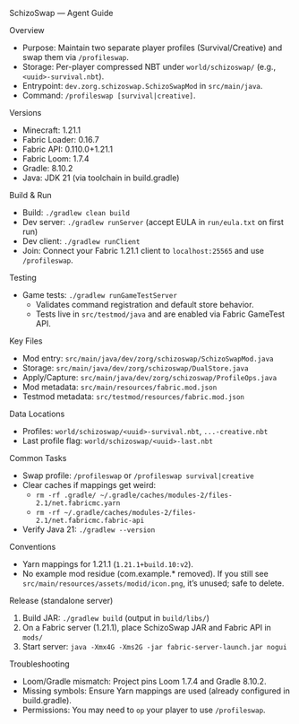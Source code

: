 SchizoSwap — Agent Guide

Overview
- Purpose: Maintain two separate player profiles (Survival/Creative) and swap them via `/profileswap`.
- Storage: Per-player compressed NBT under `world/schizoswap/` (e.g., `<uuid>-survival.nbt`).
- Entrypoint: `dev.zorg.schizoswap.SchizoSwapMod` in `src/main/java`.
- Command: `/profileswap [survival|creative]`.

Versions
- Minecraft: 1.21.1
- Fabric Loader: 0.16.7
- Fabric API: 0.110.0+1.21.1
- Fabric Loom: 1.7.4
- Gradle: 8.10.2
- Java: JDK 21 (via toolchain in build.gradle)

Build & Run
- Build: `./gradlew clean build`
- Dev server: `./gradlew runServer` (accept EULA in `run/eula.txt` on first run)
- Dev client: `./gradlew runClient`
- Join: Connect your Fabric 1.21.1 client to `localhost:25565` and use `/profileswap`.

Testing
- Game tests: `./gradlew runGameTestServer`
  - Validates command registration and default store behavior.
  - Tests live in `src/testmod/java` and are enabled via Fabric GameTest API.

Key Files
- Mod entry: `src/main/java/dev/zorg/schizoswap/SchizoSwapMod.java`
- Storage: `src/main/java/dev/zorg/schizoswap/DualStore.java`
- Apply/Capture: `src/main/java/dev/zorg/schizoswap/ProfileOps.java`
- Mod metadata: `src/main/resources/fabric.mod.json`
- Testmod metadata: `src/testmod/resources/fabric.mod.json`

Data Locations
- Profiles: `world/schizoswap/<uuid>-survival.nbt`, `...-creative.nbt`
- Last profile flag: `world/schizoswap/<uuid>-last.nbt`

Common Tasks
- Swap profile: `/profileswap` or `/profileswap survival|creative`
- Clear caches if mappings get weird:
  - `rm -rf .gradle/ ~/.gradle/caches/modules-2/files-2.1/net.fabricmc.yarn`
  - `rm -rf ~/.gradle/caches/modules-2/files-2.1/net.fabricmc.fabric-api`
- Verify Java 21: `./gradlew --version`

Conventions
- Yarn mappings for 1.21.1 (`1.21.1+build.10:v2`).
- No example mod residue (com.example.* removed). If you still see `src/main/resources/assets/modid/icon.png`, it’s unused; safe to delete.

Release (standalone server)
1. Build JAR: `./gradlew build` (output in `build/libs/`)
2. On a Fabric server (1.21.1), place SchizoSwap JAR and Fabric API in `mods/`
3. Start server: `java -Xmx4G -Xms2G -jar fabric-server-launch.jar nogui`

Troubleshooting
- Loom/Gradle mismatch: Project pins Loom 1.7.4 and Gradle 8.10.2.
- Missing symbols: Ensure Yarn mappings are used (already configured in build.gradle).
- Permissions: You may need to `op` your player to use `/profileswap`.

